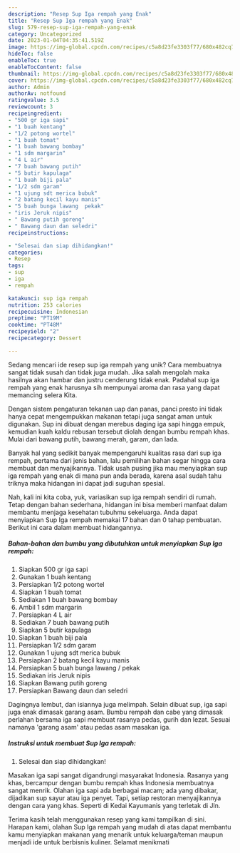 ```yaml
---
description: "Resep Sup Iga rempah yang Enak"
title: "Resep Sup Iga rempah yang Enak"
slug: 579-resep-sup-iga-rempah-yang-enak
category: Uncategorized
date: 2023-01-04T04:35:41.519Z
image: https://img-global.cpcdn.com/recipes/c5a8d23fe3303f77/680x482cq70/sup-iga-rempah-foto-resep-utama.jpg
hideToc: false
enableToc: true
enableTocContent: false
thumbnail: https://img-global.cpcdn.com/recipes/c5a8d23fe3303f77/680x482cq70/sup-iga-rempah-foto-resep-utama.jpg
cover: https://img-global.cpcdn.com/recipes/c5a8d23fe3303f77/680x482cq70/sup-iga-rempah-foto-resep-utama.jpg
author: Admin
authorAv: notfound
ratingvalue: 3.5
reviewcount: 3
recipeingredient:
- "500 gr iga sapi"
- "1 buah kentang"
- "1/2 potong wortel"
- "1 buah tomat"
- "1 buah bawang bombay"
- "1 sdm margarin"
- "4 L air"
- "7 buah bawang putih"
- "5 butir kapulaga"
- "1 buah biji pala"
- "1/2 sdm garam"
- "1 ujung sdt merica bubuk"
- "2 batang kecil kayu manis"
- "5 buah bunga lawang  pekak"
- "iris Jeruk nipis"
- " Bawang putih goreng"
- " Bawang daun dan seledri"
recipeinstructions:

- "Selesai dan siap dihidangkan!"
categories:
- Resep
tags:
- sup
- iga
- rempah

katakunci: sup iga rempah 
nutrition: 253 calories
recipecuisine: Indonesian
preptime: "PT19M"
cooktime: "PT48M"
recipeyield: "2"
recipecategory: Dessert

---
```





Sedang mencari ide resep sup iga rempah yang unik? Cara membuatnya sangat tidak susah dan tidak juga mudah. Jika salah mengolah maka hasilnya akan hambar dan justru cenderung tidak enak. Padahal sup iga rempah yang enak harusnya sih mempunyai aroma dan rasa yang dapat memancing selera Kita.





Dengan sistem pengaturan tekanan uap dan panas, panci presto ini tidak hanya cepat mengempukkan makanan tetapi juga sangat aman untuk digunakan. Sup ini dibuat dengan merebus daging iga sapi hingga empuk, kemudian kuah kaldu rebusan tersebut diolah dengan bumbu rempah khas. Mulai dari bawang putih, bawang merah, garam, dan lada.

Banyak hal yang sedikit banyak mempengaruhi kualitas rasa dari sup iga rempah, pertama dari jenis bahan, lalu pemilihan bahan segar hingga cara membuat dan menyajikannya. Tidak usah pusing jika mau menyiapkan sup iga rempah yang enak di mana pun anda berada, karena asal sudah tahu triknya maka hidangan ini dapat jadi suguhan spesial.






Nah, kali ini kita coba, yuk, variasikan sup iga rempah sendiri di rumah. Tetap dengan bahan sederhana, hidangan ini bisa memberi manfaat dalam membantu menjaga kesehatan tubuhmu sekeluarga. Anda dapat menyiapkan Sup Iga rempah memakai 17 bahan dan 0 tahap pembuatan. Berikut ini cara dalam membuat hidangannya.

<!--inarticleads1-->

##### Bahan-bahan dan bumbu yang dibutuhkan untuk menyiapkan Sup Iga rempah:

1. Siapkan 500 gr iga sapi
1. Gunakan 1 buah kentang
1. Persiapkan 1/2 potong wortel
1. Siapkan 1 buah tomat
1. Sediakan 1 buah bawang bombay
1. Ambil 1 sdm margarin
1. Persiapkan 4 L air
1. Sediakan 7 buah bawang putih
1. Siapkan 5 butir kapulaga
1. Siapkan 1 buah biji pala
1. Persiapkan 1/2 sdm garam
1. Gunakan 1 ujung sdt merica bubuk
1. Persiapkan 2 batang kecil kayu manis
1. Persiapkan 5 buah bunga lawang / pekak
1. Sediakan iris Jeruk nipis
1. Siapkan  Bawang putih goreng
1. Persiapkan  Bawang daun dan seledri


Dagingnya lembut, dan isiannya juga melimpah. Selain dibuat sup, iga sapi juga enak dimasak garang asam. Bumbu rempah dan cabe yang dimasak perlahan bersama iga sapi membuat rasanya pedas, gurih dan lezat. Sesuai namanya &#39;garang asam&#39; atau pedas asam masakan iga. 

<!--inarticleads2-->

##### Instruksi untuk membuat Sup Iga rempah:


1. Selesai dan siap dihidangkan!

Masakan iga sapi sangat digandrungi masyarakat Indonesia. Rasanya yang khas, bercampur dengan bumbu rempah khas Indonesia membuatnya sangat menrik. Olahan iga sapi ada berbagai macam; ada yang dibakar, dijadikan sup sayur atau iga penyet. Tapi, setiap restoran menyajikannya dengan cara yang khas. Seperti di Kedai Kayumanis yang terletak di Jln. 

Terima kasih telah menggunakan resep yang kami tampilkan di sini. Harapan kami, olahan Sup Iga rempah yang mudah di atas dapat membantu kamu menyiapkan makanan yang menarik untuk keluarga/teman maupun menjadi ide untuk berbisnis kuliner. Selamat menikmati
